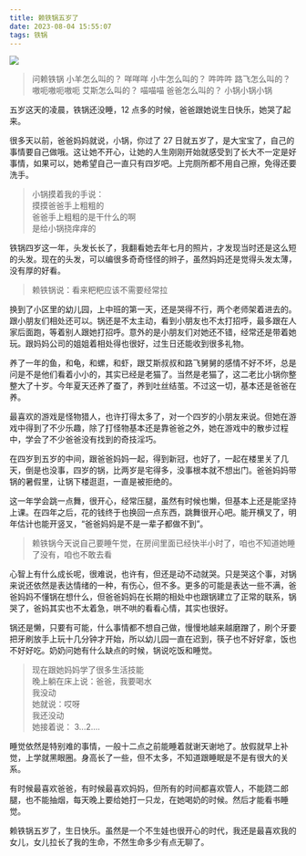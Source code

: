 ```yaml
---
title: 赖铁锅五岁了
date: 2023-08-04 15:55:07
tags: 铁锅
---
```

![](muyi.jpeg)

> 问赖铁锅
> 小羊怎么叫的？
> 咩咩咩
> 小牛怎么叫的？
> 吽吽吽
> 路飞怎么叫的？
> 嗷呃嗷呃嗷呃
> 艾斯怎么叫的？
> 喵喵喵
> 爸爸怎么叫的？
> 小锅小锅小锅

五岁这天的凌晨，铁锅还没睡，12 点多的时候，爸爸跟她说生日快乐，她哭了起来。

很多天以前，爸爸妈妈就说，小锅，你过了 27 日就五岁了，是大宝宝了，自己的事情要自己做哦。这让她不开心，让她的人生刚刚开始就感受到了长大不一定是好事情，如果可以，她希望自己一直只有四岁吧。上完厕所都不用自己擦，免得还要洗手。

> 小锅摸着我的手说：  
> 摸摸爸爸手上粗粗的  
> 爸爸手上粗粗的是干什么的啊  
> 是给小锅挠痒痒的

铁锅四岁这一年，头发长长了，我翻看她去年七月的照片，才发现当时还是这么短的头发。现在的头发，可以编很多奇奇怪怪的辫子，虽然妈妈还是觉得头发太薄，没有厚的好看。

> 赖铁锅说：看来粑粑应该不需要经常拉 ​

换到了小区里的幼儿园，上中班的第一天，还是哭得不行，两个老师架着进去的。跟小朋友们相处还可以。锅还是不太主动，看到小朋友也不太打招呼，最多跟在人家后面跑，等着别人跟她打招呼。意外的是小朋友们对她还不错，经常还是带着她玩。跟妈妈公司的姐姐着相处得也很好，过生日还能收到很多礼物。

养了一年的鱼，和龟，和螺，和虾，跟艾斯叔叔和路飞舅舅的感情不好不坏，总是问是不是他们看着小小的，其实已经是老猫了。当然是老猫了，这二老比小锅你整整大了十岁。今年夏天还养了蚕了，养到吐丝结茧。不过这一切，基本还是爸爸在养。

最喜欢的游戏是怪物猎人，也许打得太多了，对一个四岁的小朋友来说。但她在游戏中得到了不少乐趣，除了打怪物基本还是靠爸爸之外，她在游戏中的散步过程中，学会了不少爸爸没有找到的奇技淫巧。

在四岁到五岁的中间，跟爸爸妈妈一起，得到新冠，也好了，一起在楼里关了几天，倒是也没事，四岁的锅，比两岁是宅得多，没事根本就不想出门。爸爸妈妈带锅的暑假里，让锅下楼逛逛，一直是被拒绝的。

这一年学会跳一点舞，很开心，经常压腿，虽然有时候也懒，但基本上还是能坚持上课。在四年之后，花的钱终于也换回一点东西，跳舞很开心吧。能开横叉了，明年估计也能开竖叉，“爸爸妈妈是不是一辈子都做不到”。

> 赖铁锅今天说自己要睡午觉，在房间里面已经快半小时了，咱也不知道她睡了没有，咱也不敢去看

心智上有什么成长呢，很难说，也许有，但还是动不动就哭。只是哭这个事，对锅来说还依然是表达情绪的一种，有伤心，但不多。更多的可能是表达一些不满，爸爸妈妈不懂锅在想什么，但爸爸妈妈在长期的相处中也跟锅建立了正常的联系，锅哭了，爸妈其实也不太着急，哄不哄的看看心情，其实也很好。

锅还是懒，只要有可能，什么事情都不想自己做，慢慢地越来越磨蹭了，刷个牙要把牙刷放手上玩十几分钟才开始，所以幼儿园一直在迟到，筷子也不好好拿，饭也不好好吃。奶奶问她有什么缺点的时候，锅说吃饭和睡觉。

> 现在跟她妈妈学了很多生活技能  
> 晚上躺在床上说：爸爸，我要喝水  
> 我没动  
> 她就说：哎呀  
> 我还没动  
> 她接着说： 3...2.... 

睡觉依然是特别难的事情，一般十二点之前能睡着就谢天谢地了。放假就早上补觉，上学就黑眼圈。身高长了一些，但不太多，不知道跟睡眠是不是有很大的关系。

有时候最喜欢爸爸，有时候最喜欢妈妈，但所有的时间都喜欢管人，不能跷二郎腿，也不能抽烟，每天晚上要给她打一只龙，在她喝奶的时候。然后才能看书睡觉。

赖铁锅五岁了，生日快乐。虽然是一个不生娃也很开心的时代，我还是最喜欢我的女儿，女儿拉长了我的生命，不然生命多少有点无聊了。